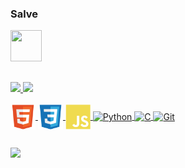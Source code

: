 ### Salve 
<img height="50" width="50" src="https://github.com/TheDudeThatCode/TheDudeThatCode/blob/master/Assets/Hi.gif">

##

<div align="left">
  <a href="https://github.com/caiopeternela">
  <img height="180em" src="https://github-readme-stats.vercel.app/api?username=caiopeternela&show_icons=true&custom_title=Estatísticas&theme=radical&include_all_commits=true&count_private=true&border_radius=2em&hide_border=true&hide_rank=true">
  <img height="180em" src="https://github-readme-stats.vercel.app/api/top-langs/?username=caiopeternela&custom_title=Tecnologias&layout=compact&langs_count=7&theme=radical&card_width=230em&border_radius=1em&hide_border=true">
</div>
<div style="display: inline_block"><br>
  <img align="center" alt="HTML" height="40" width="40" src="https://raw.githubusercontent.com/devicons/devicon/master/icons/html5/html5-original.svg">
  <img align="center" alt="CSS" height="40" width="40" src="https://raw.githubusercontent.com/devicons/devicon/master/icons/css3/css3-original.svg">
  <img align="center" alt="Js" height="40" width="40" src="https://raw.githubusercontent.com/devicons/devicon/master/icons/javascript/javascript-plain.svg">
  <img align="center" alt="Python" height="40" width="40" src="https://raw.githubusercontent.com/jmnote/z-icons/master/svg/python.svg">
  <img align="center" alt="C" height="40" width="40" src="https://raw.githubusercontent.com/jmnote/z-icons/master/svg/c.svg">
  <img align="center" alt="Git" height="40" width="40" src="https://raw.githubusercontent.com/jmnote/z-icons/master/svg/git.svg">
</div>

##

<div>
  <a href="https://www.linkedin.com/in/caiopeternela" target="_blank"><img src="https://img.shields.io/badge/-LinkedIn-%230077B5?style=for-the-badge&logo=linkedin&logoColor=white" target="_blank"></a>
</div>
